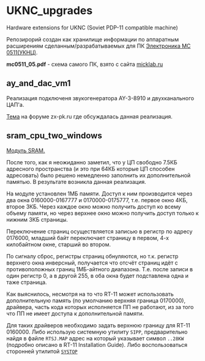 # UKNC_upgrades
Hardware extensions for UKNC (Soviet PDP-11 compatible machine)

Репозирорий создан как хранилище информации по аппаратным расширениям сделанным/разрабатываемых
для ПК [Электроника МС 0511(УКНЦ)](https://ru.wikipedia.org/wiki/%D0%AD%D0%BB%D0%B5%D0%BA%D1%82%D1%80%D0%BE%D0%BD%D0%B8%D0%BA%D0%B0_%D0%9C%D0%A1_0511).

**mc0511_05.pdf** - схема самого ПК, взято с сайта [micklab.ru](http://micklab.ru/MC0511.htm)

## ay_and_dac_vm1
Реализация подключеня звукогенератора AY-3-8910 и двухканального ЦАП'а.

[Тема](http://zx-pk.ru/threads/29020-zvukovoj-kontroller-dlya-uknts.html) на форуме zx-pk.ru где обсуждалась данная реализация.
## sram_cpu_two_windows
[Модуль SRAM.](https://zx-pk.ru/threads/29492-alternativnyj-form-faktor-dlya-uknts-rasshirenie/)

После того, как я неожиданно заметил, что у ЦП свободно 7.5КБ адресного пространства (и это при 64КБ которые ЦП способен адресовать) было решено немедленно заполнить их дополнительной памятью. В результате возникла данная реализация.

На модуле установлен 1МБ памяти. Доступ к ним производится через два окна 0160000-0167777 и 0170000-0175777, т.е. первое окно 4КБ, второе 3КБ. Через каждое окно можно получить доступ ко всему объему памяти, но через верхнее окно можно получить доступ только к нижним 3КБ страницы.

Переключение страниц осуществляется записью в регистр по адресу 0176000, младший байт переключает страницу в первом, 4-х килобайтном окне, старший во втором.

По сигналу сброс, регистры страниц обнуляются, но т.к. регистр верхнего окна инверсный, получается что отсчёт страниц идёт с противоположных границ 1МБ-айтного диапазона. Т.е. после записи в один регистр 0, а в другой 255, в оба окна будет подставлена одна и таже страница.

Как выяснилось, несмотря на то что RT-11 может использовать дополнительную память (по умолчанию верхняя граница 0170000), драйвера, часть кода которых исполняется ПП не работают, из за того что ПП не имеет доступа к дополнительной памяти.

Для таких драйверов необходимо задать верхнюю границу для RT-11 0160000. Либо использую системную утилиту `SIPP`, предварительно найдя в файле `RTSJ.MAP` адрес на который указывает символ `..28KW` (подробно описано в RT-11 Installation Guide). Либо воспользоваться сторонней утилитой [`SYSTOP`](https://zx-pk.ru/threads/10718-soft-dlya-dvk-pdp11.html?p=932386&viewfull=1#post932386)
